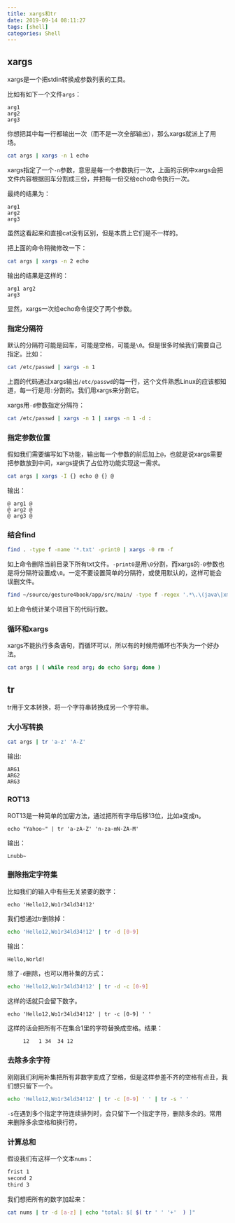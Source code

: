 ```yaml
---
title: xargs和tr
date: 2019-09-14 08:11:27
tags: [shell]
categories: Shell
---
```


## xargs
xargs是一个把stdin转换成参数列表的工具。

比如有如下一个文件`args`：
```
arg1
arg2
arg3
```
你想把其中每一行都输出一次（而不是一次全部输出），那么xargs就派上了用场。

```bash
cat args | xargs -n 1 echo
```
xargs指定了一个`-n`参数，意思是每一个参数执行一次，上面的示例中xargs会把文件内容根据回车分割成三份，并把每一份交给echo命令执行一次。

最终的结果为：
```
arg1
arg2
arg3
```
虽然这看起来和直接cat没有区别，但是本质上它们是不一样的。

把上面的命令稍微修改一下：
```bash
cat args | xargs -n 2 echo
```
输出的结果是这样的：
```
arg1 arg2
arg3
```
显然，xargs一次给echo命令提交了两个参数。

### 指定分隔符
默认的分隔符可能是回车，可能是空格，可能是`\0`。但是很多时候我们需要自己指定。比如：

```bash
cat /etc/passwd | xargs -n 1
```
上面的代码通过xargs输出`/etc/passwd`的每一行，这个文件熟悉Linux的应该都知道，每一行是用`:`分割的。我们用xargs来分割它。

xargs用`-d`参数指定分隔符：
```bash
cat /etc/passwd | xargs -n 1 | xargs -n 1 -d :
```

### 指定参数位置
假如我们需要编写如下功能，输出每一个参数的前后加上`@`，也就是说xargs需要把参数放到中间，xargs提供了占位符功能实现这一需求。

```bash
cat args | xargs -I {} echo @ {} @
```
输出：
```
@ arg1 @
@ arg2 @
@ arg3 @
```

### 结合find
```bash
find . -type f -name '*.txt' -print0 | xargs -0 rm -f
```
如上命令删除当前目录下所有txt文件。`-print0`是用`\0`分割，而xargs的`-0`参数也是将分隔符设置成`\0`。一定不要设置简单的分隔符，或使用默认的，这样可能会误删文件。

```bash
find ~/source/gesture4book/app/src/main/ -type f -regex '.*\.\(java\|xml\)$' | xargs wc -l
```
如上命令统计某个项目下的代码行数。

### 循环和xargs
xargs不能执行多条语句，而循环可以，所以有的时候用循环也不失为一个好办法。

```bash
cat args | ( while read arg; do echo $arg; done )
```
## tr

tr用于文本转换，将一个字符串转换成另一个字符串。

### 大小写转换
```bash
cat args | tr 'a-z' 'A-Z'
```

输出:
```
ARG1
ARG2
ARG3
```
### ROT13
ROT13是一种简单的加密方法，通过把所有字母后移13位，比如a变成n。

```
echo "Yahoo~" | tr 'a-zA-Z' 'n-za-mN-ZA-M'
```
输出：
```
Lnubb~
```
### 删除指定字符集
比如我们的输入中有些无关紧要的数字：
```
echo 'Hello12,Wo1r34ld34!12'
```
我们想通过tr删除掉：
```bash
echo 'Hello12,Wo1r34ld34!12' | tr -d [0-9]
```
输出：
```
Hello,World!
```

除了`-d`删除，也可以用补集的方式：
```bash
echo 'Hello12,Wo1r34ld34!12' | tr -d -c [0-9]
```
这样的话就只会留下数字。

```
echo 'Hello12,Wo1r34ld34!12' | tr -c [0-9] ' '
```
这样的话会把所有不在集合1里的字符替换成空格。结果：
```bash
     12   1 34  34 12 
```

### 去除多余字符
刚刚我们利用补集把所有非数字变成了空格，但是这样参差不齐的空格有点丑，我们想只留下一个。

```bash
echo 'Hello12,Wo1r34ld34!12' | tr -c [0-9] ' ' | tr -s ' '
```
`-s`在遇到多个指定字符连续排列时，会只留下一个指定字符，删除多余的。常用来删除多余空格和换行符。

### 计算总和
假设我们有这样一个文本`nums`：
```bash
frist 1
second 2
third 3
```
我们想把所有的数字加起来：
```bash
cat nums | tr -d [a-z] | echo "total: $[ $( tr ' ' '+'  ) ]"
```

